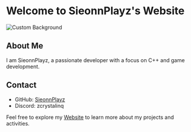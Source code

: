 # Welcome to SieonnPlayz's Website
![Custom Background](https://media.tenor.com/Ux8DkBfh_OEAAAAd/purple-cyberpunk.gif)

## About Me

I am SieonnPlayz, a passionate developer with a focus on C++ and game development.

## Contact

- GitHub: [SieonnPlayz](https://github.com/SieonnPlayz)
- Discord: zcrystalinq

Feel free to explore my [Website](https://sieonnplayz.github.io/) to learn more about my projects and activities.

